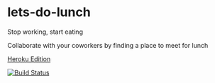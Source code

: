 # lets-do-lunch
Stop working, start eating

Collaborate with your coworkers by finding a place to meet for lunch

[Heroku Edition](https://gotolunch.herokuapp.com/)

[![Build Status](https://travis-ci.org/johnfonte/lets-do-lunch.svg?branch=master)](https://travis-ci.org/johnfonte/lets-do-lunch)
